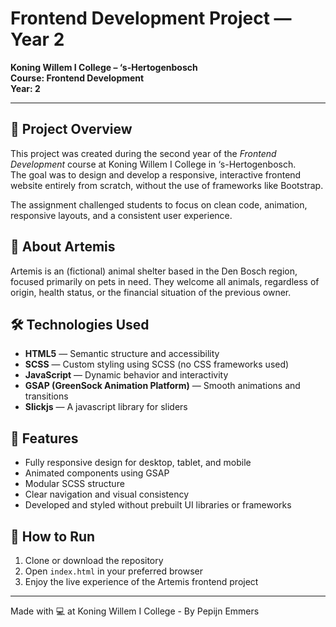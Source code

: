 # Frontend Development Project — Year 2  
**Koning Willem I College – ‘s-Hertogenbosch**  
**Course: Frontend Development**  
**Year: 2**

---


## 📘 Project Overview  
This project was created during the second year of the *Frontend Development* course at Koning Willem I College in ‘s-Hertogenbosch.  
The goal was to design and develop a responsive, interactive frontend website entirely from scratch, without the use of frameworks like Bootstrap.

The assignment challenged students to focus on clean code, animation, responsive layouts, and a consistent user experience.


## 🐾 About Artemis  
Artemis is an (fictional) animal shelter based in the Den Bosch region, focused primarily on pets in need. They welcome all animals, regardless of origin, health status, or the financial situation of the previous owner.


## 🛠️ Technologies Used  
- **HTML5** — Semantic structure and accessibility  
- **SCSS** — Custom styling using SCSS (no CSS frameworks used)  
- **JavaScript** — Dynamic behavior and interactivity
- **GSAP (GreenSock Animation Platform)** — Smooth animations and transitions
- **Slickjs** — A javascript library for sliders


## 📱 Features  
- Fully responsive design for desktop, tablet, and mobile  
- Animated components using GSAP  
- Modular SCSS structure  
- Clear navigation and visual consistency  
- Developed and styled without prebuilt UI libraries or frameworks


## 🚀 How to Run  
1. Clone or download the repository  
2. Open `index.html` in your preferred browser  
3. Enjoy the live experience of the Artemis frontend project


---

Made with 💻 at Koning Willem I College - By Pepijn Emmers
